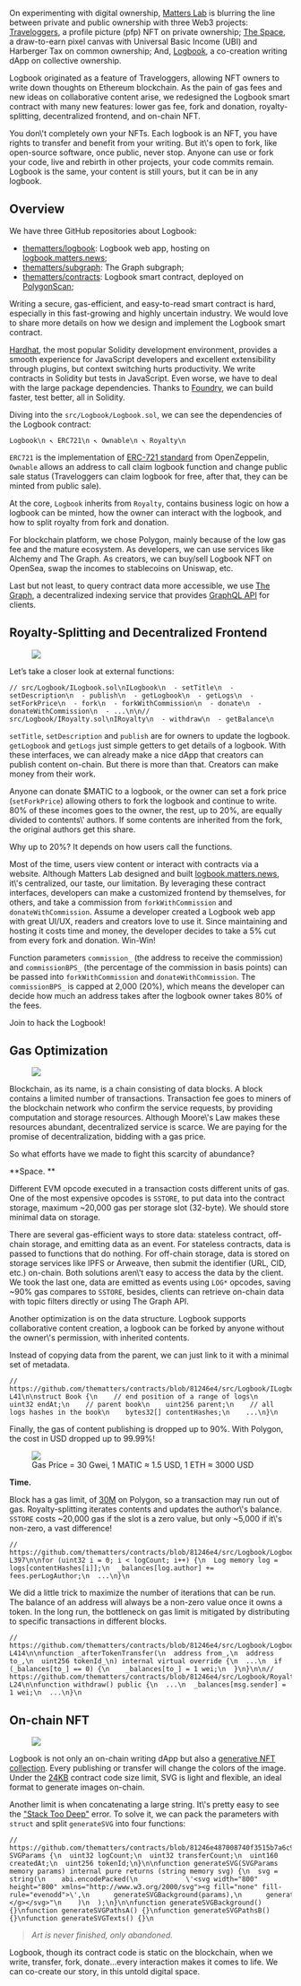 <!-- https://matters.news/@robertu/260365-a-deep-dive-into-logbook-smart-contract-bafyreigssjvbw3vhcolweg3odb7522lajfw5xupxw77pzbuy7l2zuaf7tq -->

On experimenting with digital ownership, [Matters Lab](https://matters-lab.io/) is blurring the line between private and public ownership with three Web3 projects: [Traveloggers](https://traveloggers.matters.news/), a profile picture (pfp) NFT on private ownership; [The Space](https://twitter.com/thespace2022), a draw-to-earn pixel canvas with Universal Basic Income (UBI) and Harberger Tax on common ownership; And, [Logbook](https://logbook.matters.news/), a co-creation writing dApp on collective ownership.

Logbook originated as a feature of Traveloggers, allowing NFT owners to write down thoughts on Ethereum blockchain. As the pain of gas fees and new ideas on collaborative content arise, we redesigned the Logbook smart contract with many new features: lower gas fee, fork and donation, royalty-splitting, decentralized frontend, and on-chain NFT. 

You don\\'t completely own your NFTs. Each logbook is an NFT, you have rights to transfer and benefit from your writing. But it\\'s open to fork, like open-source software, once public, never stop. Anyone can use or fork your code, live and rebirth in other projects, your code commits remain. Logbook is the same, your content is still yours, but it can be in any logbook.

## Overview

We have three GitHub repositories about Logbook:

* [thematters/logbook](https://github.com/thematters/logbook): Logbook web app, hosting on [logbook.matters.news](https://logbook.matters.news/);
* [thematters/subgraph](https://github.com/thematters/subgraphs): The Graph subgraph;
* [thematters/contracts](https://github.com/thematters/contracts): Logbook smart contract, deployed on [PolygonScan](https://polygonscan.com/address/0xcdf8d568ec808de5fcbb35849b5bafb5d444d4c0);

Writing a secure, gas-efficient, and easy-to-read smart contract is hard, especially in this fast-growing and highly uncertain industry. We would love to share more details on how we design and implement the Logbook smart contract. 

[Hardhat](https://hardhat.org/), the most popular Solidity development environment, provides a smooth experience for JavaScript developers and excellent extensibility through plugins, but context switching hurts productivity. We write contracts in Solidity but tests in JavaScript. Even worse, we have to deal with the large package dependencies. Thanks to [Foundry](https://github.com/gakonst/foundry/), we can build faster, test better, all in Solidity.

Diving into the `src/Logbook/Logbook.sol`, we can see the dependencies of the Logbook contract:

    Logbook\n ↖ ERC721\n ↖ Ownable\n ↖ Royalty\n

`ERC721` is the implementation of [ERC-721 standard](https://eips.ethereum.org/EIPS/eip-721) from OpenZeppelin, `Ownable` allows an address to call claim logbook function and change public sale status (Traveloggers can claim logbook for free, after that, they can be minted from public sale).

At the core, `Logbook` inherits from `Royalty`, contains business logic on how a logbook can be minted, how the owner can interact with the logbook, and how to split royalty from fork and donation.

For blockchain platform, we chose Polygon, mainly because of the low gas fee and the mature ecosystem. As developers, we can use services like Alchemy and The Graph. As creators, we can buy/sell Logbook NFT on OpenSea, swap the incomes to stablecoins on Uniswap, etc.

Last but not least, to query contract data more accessible, we use [The Graph](https://thegraph.com/), a decentralized indexing service that provides [GraphQL API](https://thegraph.com/hosted-service/subgraph/thematters/logbook) for clients.

## Royalty-Splitting and Decentralized Frontend

<figure class="image"><img src="https://assets.matters.news/embed/03bf3151-d46c-4c16-860b-2373fd15d21d.png" data-asset-id="03bf3151-d46c-4c16-860b-2373fd15d21d" /><figcaption><span></span></figcaption></figure>

Let’s take a closer look at external functions:

    // src/Logbook/ILogbook.sol\nILogbook\n  - setTitle\n  - setDescription\n  - publish\n  - getLogbook\n  - getLogs\n  - setForkPrice\n  - fork\n  - forkWithCommission\n  - donate\n  - donateWithCommission\n  - ...\n\n// src/Logbook/IRoyalty.sol\nIRoyalty\n  - withdraw\n  - getBalance\n

`setTitle`, `setDescription` and `publish` are for owners to update the logbook. `getLogbook` and `getLogs` just simple getters to get details of a logbook. With these interfaces, we can already make a nice dApp that creators can publish content on-chain. But there is more than that. Creators can make money from their work.

Anyone can donate $MATIC to a logbook, or the owner can set a fork price (`setForkPrice`) allowing others to fork the logbook and continue to write. 80% of these incomes goes to the owner, the rest, up to 20%, are equally divided to contents\\' authors. If some contents are inherited from the fork, the original authors get this share.

Why up to 20%? It depends on how users call the functions. 

Most of the time, users view content or interact with contracts via a website. Although Matters Lab designed and built [logbook.matters.news](https://logbook.matters.news/), it\\'s centralized, our taste, our limitation. By leveraging these contract interfaces, developers can make a customized frontend by themselves, for others, and take a commission from `forkWithCommission` and `donateWithCommission`. Assume a developer created a Logbook web app with great UI/UX, readers and creators love to use it. Since maintaining and hosting it costs time and money, the developer decides to take a 5% cut from every fork and donation. Win-Win!

Function parameters `commission_` (the address to receive the commission) and `commissionBPS_` (the percentage of the commission in basis points) can be passed into `forkWithCommission` and `donateWithCommission`. The `commissionBPS_` is capped at 2,000 (20%), which means the developer can decide how much an address takes after the logbook owner takes 80% of the fees.

Join to hack the Logbook!

## Gas Optimization

<figure class="image"><img src="https://assets.matters.news/embed/9153f9ef-8570-4cb4-99d7-37ec649bd5fd.png" data-asset-id="9153f9ef-8570-4cb4-99d7-37ec649bd5fd" /><figcaption><span></span></figcaption></figure>

Blockchain, as its name, is a chain consisting of data blocks. A block contains a limited number of transactions. Transaction fee goes to miners of the blockchain network who confirm the service requests, by providing computation and storage resources. Although Moore\\'s Law makes these resources abundant, decentralized service is scarce. We are paying for the promise of decentralization, bidding with a gas price.

So what efforts have we made to fight this scarcity of abundance?

**Space. **

Different EVM opcode executed in a transaction costs different units of gas. One of the most expensive opcodes is `SSTORE`, to put data into the contract storage, maximum ~20,000 gas per storage slot (32-byte). We should store minimal data on storage.

There are several gas-efficient ways to store data: stateless contract, off-chain storage, and emitting data as an event. For stateless contracts, data is passed to functions that do nothing. For off-chain storage, data is stored on storage services like IPFS or Arweave, then submit the identifier (URL, CID, etc.) on-chain. Both solutions aren\\'t easy to access the data by the client. We took the last one, data are emitted as events using `LOG*` opcodes, saving ~90% gas compares to `SSTORE`, besides, clients can retrieve on-chain data with topic filters directly or using The Graph API.

Another optimization is on the data structure. Logbook supports collaborative content creation, a logbook can be forked by anyone without the owner\\'s permission, with inherited contents.

Instead of copying data from the parent, we can just link to it with a minimal set of metadata.

    // https://github.com/thematters/contracts/blob/81246e4/src/Logbook/ILogbook.sol#L26-L41\n\nstruct Book {\n    // end position of a range of logs\n    uint32 endAt;\n    // parent book\n    uint256 parent;\n    // all logs hashes in the book\n    bytes32[] contentHashes;\n    ...\n}\n

Finally, the gas of content publishing is dropped up to 90%. With Polygon, the cost in USD dropped up to 99.99%!

<figure class="image"><img src="https://assets.matters.news/embed/9883b543-fff2-4b06-8aa7-89ceaa40faca.png" data-asset-id="9883b543-fff2-4b06-8aa7-89ceaa40faca" /><figcaption><span>Gas Price = 30 Gwei, 1 MATIC ≈ 1.5 USD, 1 ETH ≈ 3000 USD</span></figcaption></figure>

**Time.**

Block has a gas limit, of [30M](https://polygonscan.com/blocks) on Polygon, so a transaction may run out of gas. Royalty-splitting iterates contents and updates the author\\'s balance. `SSTORE` costs ~20,000 gas if the slot is a zero value, but only ~5,000 if it\\'s non-zero, a vast difference!

    // https://github.com/thematters/contracts/blob/81246e4/src/Logbook/Logbook.sol#L387-L397\n\nfor (uint32 i = 0; i < logCount; i++) {\n  Log memory log = logs[contentHashes[i]];\n  _balances[log.author] += fees.perLogAuthor;\n  ...\n}\n

We did a little trick to maximize the number of iterations that can be run. The balance of an address will always be a non-zero value once it owns a token. In the long run, the bottleneck on gas limit is mitigated by distributing to specific transactions in different blocks. 

    // https://github.com/thematters/contracts/blob/81246e4/src/Logbook/Logbook.sol#L401-L414\n\nfunction _afterTokenTransfer(\n  address from_,\n  address to_,\n  uint256 tokenId_\n) internal virtual override {\n  ...\n  if (_balances[to_] == 0) {\n    _balances[to_] = 1 wei;\n  }\n}\n\n// https://github.com/thematters/contracts/blob/81246e4/src/Logbook/Royalty.sol#L12-L24\n\nfunction withdraw() public {\n  ...\n  _balances[msg.sender] = 1 wei;\n  ...\n}\n

## On-chain NFT

<figure class="image"><img src="https://assets.matters.news/embed/69094df5-8447-443f-a4b6-3ecc760cfeb6.gif" data-asset-id="69094df5-8447-443f-a4b6-3ecc760cfeb6" /><figcaption><span></span></figcaption></figure>

Logbook is not only an on-chain writing dApp but also a [generative NFT collection](https://opensea.io/collection/traveloggers-logbook). Every publishing or transfer will change the colors of the image. Under the [24KB](https://eips.ethereum.org/EIPS/eip-170) contract code size limit, SVG is light and flexible, an ideal format to generate images on-chain.

Another limit is when concatenating a large string. It\\'s pretty easy to see the ["Stack Too Deep"](https://soliditydeveloper.com/stacktoodeep) error. To solve it, we can pack the parameters with `struct` and split `generateSVG` into four functions:

    // https://github.com/thematters/contracts/blob/81246e487008740f3515b7a6c91c7c43b58262dd/src/Logbook/NFTSVG.sol\n\nstruct SVGParams {\n  uint32 logCount;\n  uint32 transferCount;\n  uint160 createdAt;\n  uint256 tokenId;\n}\n\nfunction generateSVG(SVGParams memory params) internal pure returns (string memory svg) {\n  svg = string(\n    abi.encodePacked(\n            \'<svg width="800" height="800" xmlns="http://www.w3.org/2000/svg"><g fill="none" fill-rule="evenodd">\',\n      generateSVGBackground(params),\n      generateSVGPathsA(params),\n      generateSVGPathsB(params),\n      generateSVGTexts(params),\n      "</g></svg>"\n    )\n  );\n}\n\nfunction generateSVGBackground() {}\nfunction generateSVGPathsA() {}\nfunction generateSVGPathsB() {}\nfunction generateSVGTexts() {}\n

> _Art is never finished, only abandoned._

Logbook, though its contract code is static on the blockchain, when we write, transfer, fork, donate…every interaction makes it comes to life. We can co-create our story, in this untold digital space.
